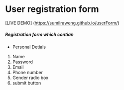 # User registration form

[LIVE DEMO] (https://sumilraweng.github.io/userForm/)

##### Registration form which contian

- Personal Detials

1. Name
2. Password
3. Email
4. Phone number
5. Gender radio box
6. submit button
